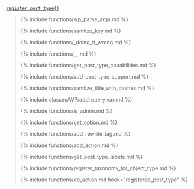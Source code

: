 <p><code><a href="https://developer.wordpress.org/reference/functions/register_post_type/">register_post_type()</a></code></p>

<blockquote>

{% include functions/wp_parse_args.md %}

{% include functions/sanitize_key.md %}

{% include functions/_doing_it_wrong.md %}

{% include functions/__.md %}

{% include functions/get_post_type_capabilities.md %}

{% include functions/add_post_type_support.md %}

{% include functions/sanitize_title_with_dashes.md %}

{% include classes/WP/add_query_var.md %}

{% include functions/is_admin.md %}

{% include functions/get_option.md %}

{% include functions/add_rewrite_tag.md %}

{% include functions/add_action.md %}

{% include functions/get_post_type_labels.md %}

{% include functions/register_taxonomy_for_object_type.md %}

{% include functions/do_action.md hook="registered_post_type" %}

</blockquote>

